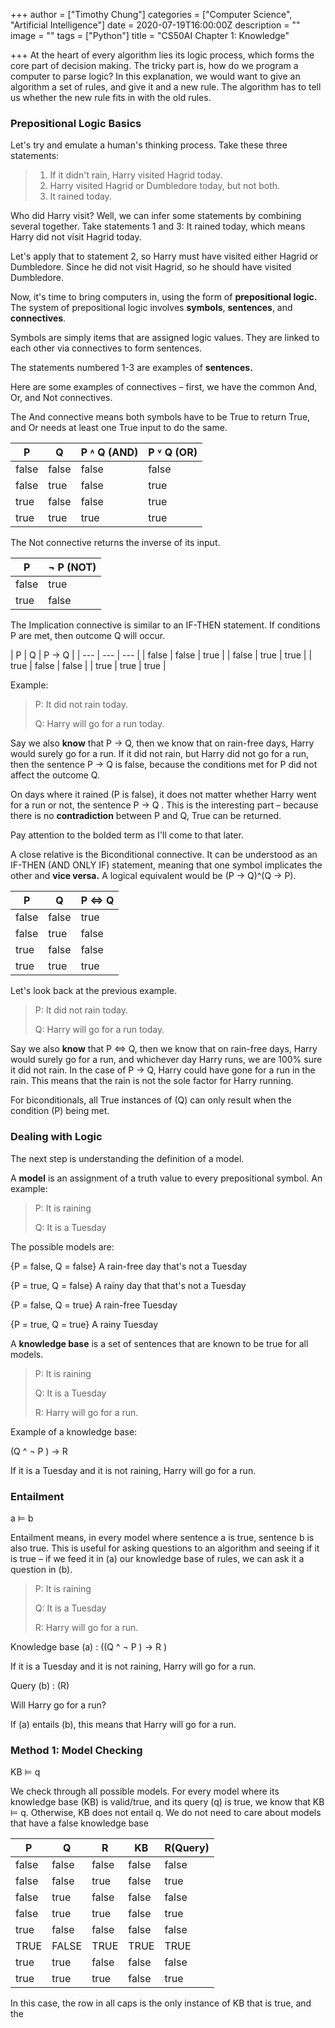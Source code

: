 +++
author = ["Timothy Chung"]
categories = ["Computer Science", "Artificial Intelligence"]
date = 2020-07-19T16:00:00Z
description = ""
image = ""
tags = ["Python"]
title = "CS50AI Chapter 1: Knowledge"

+++
At the heart of every algorithm lies its logic process, which forms the core part of decision making. The tricky part is, how do we program a computer to parse logic? In this explanation, we would want to give an algorithm a set of rules, and give it and a new rule. The algorithm has to tell us whether the new rule fits in with the old rules.

### Prepositional Logic Basics

Let's try and emulate a human's thinking process. Take these three statements:

> 1. If it didn't rain, Harry visited Hagrid today.
> 2. Harry visited Hagrid or Dumbledore today, but not both.
> 3. It rained today.

Who did Harry visit? Well, we can infer some statements by combining several together. Take statements 1 and 3: It rained today, which means Harry did not visit Hagrid today.

Let's apply that to statement 2, so Harry must have visited either Hagrid or Dumbledore. Since he did not visit Hagrid, so he should have visited Dumbledore.

Now, it's time to bring computers in, using the form of **prepositional logic.** The system of prepositional logic involves **symbols**, **sentences**, and **connectives**.

Symbols are simply items that are assigned logic values. They are linked to each other via connectives to form sentences.

The statements numbered 1-3 are examples of **sentences.**

Here are some examples of connectives – first, we have the common And, Or, and Not connectives.

The And connective means both symbols have to be True to return True, and Or needs at least one True input to do the same.

<span class="tablewrappermini" markdown="1">

| P | Q | P ˄ Q (AND) | P ˅ Q (OR) |
| --- | --- | --- | --- |
| false | false | false | false |
| false | true | false | true |
| true | false | false | true |
| true | true | true | true |

</span>

The Not connective returns the inverse of its input.

<span class="tablewrappermini" markdown="1">

| P | ¬ P (NOT) |
| --- | --- |
| false | true |
| true | false |

</span>

The Implication connective is similar to an IF-THEN statement. If conditions P are met, then outcome Q will occur.

<span class="tablewrappermini" markdown="1">
| P | Q | P → Q |
| --- | --- | --- |
| false | false | true |
| false | true | true |
| true | false | false |
| true | true | true |
</span>

Example:

> P: It did not rain today.
>
> Q: Harry will go for a run today.

Say we also **know** that P → Q, then we know that on rain-free days, Harry would surely go for a run. If it did not rain, but Harry did not go for a run, then the sentence  P → Q is false, because the conditions met for P did not affect the outcome Q.

On days where it rained (P is false), it does not matter whether Harry went for a run or not, the sentence  P → Q . This is the interesting part – because there is no **contradiction** between P and Q, True can be returned.

Pay attention to the bolded term as I'll come to that later.

A close relative is the Biconditional connective. It can be understood as an  IF-THEN (AND ONLY IF) statement, meaning that one symbol implicates the other and **vice versa.** A logical equivalent would be  (P → Q)^(Q → P).

<span class="tablewrappermini" markdown="1">

| P | Q | P ⇔ Q |
| --- | --- | --- |
| false | false | true |
| false | true | false |
| true | false | false |
| true | true | true |

</span>

Let's look back at the previous example.

> P: It did not rain today.
>
> Q: Harry will go for a run today.

Say we also **know** that P ⇔ Q, then we know that on rain-free days, Harry would surely go for a run, and whichever day Harry runs, we are 100% sure it did not rain.  In the case of P → Q, Harry could have gone for a run in the rain. This means that the rain is not the sole factor for Harry running.

For biconditionals, all True instances of (Q) can only result when the condition (P) being met.

### Dealing with Logic

The next step is understanding the definition of a model.

A **model** is an assignment of a truth value to every prepositional symbol. An example:

> P: It is raining
>
> Q: It is a Tuesday

The possible models are:

{P = false, Q = false} A rain-free day that's not a Tuesday

{P = true, Q = false} A rainy day that that's not a Tuesday

{P = false, Q = true} A rain-free Tuesday

{P = true, Q = true} A rainy Tuesday

A **knowledge base** is a set of sentences that are known to be true for all models.

> P: It is raining
>
> Q: It is a Tuesday
>
> R: Harry will go for a run.

Example of a knowledge base:

(Q ^ ¬ P ) → R

If it is a Tuesday and it is not raining, Harry will go for a run.

### Entailment

a ⊨ b

Entailment means, in every model where sentence a is true, sentence b is also true. This is useful for asking questions to an algorithm and seeing if it is true – if we feed it in (a) our knowledge base of rules, we can ask it a question in (b).

> P: It is raining
>
> Q: It is a Tuesday
>
> R: Harry will go for a run.

Knowledge base (a) : ((Q ^ ¬ P ) → R  )

If it is a Tuesday and it is not raining, Harry will go for a run.

Query (b) : (R)

Will Harry go for a run?

If (a) entails (b), this means that Harry will go for a run.

### Method 1: Model Checking

KB ⊨ q

We check through all possible models. For every model where its knowledge base (KB) is valid/true, and its query (q) is true, we know that KB ⊨ q. Otherwise, KB does not entail q. We do not need to care about models that have a false knowledge base

<span class="tablewrappermini" markdown="1">

| P | Q | R | KB | R(Query) |
| --- | --- | --- | --- | --- |
| false | false | false | false | false |
| false | false | true | false | true |
| false | true | false | false | false |
| false | true | true | false | true |
| true | false | false | false | false |
| TRUE | FALSE | TRUE | TRUE | TRUE |
| true | true | false | false | false |
| true | true | true | false | true |

</span>

In this case, the row in all caps is the only instance of KB that is true, and the